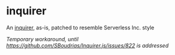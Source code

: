 # inquirer

An [inquirer](https://www.npmjs.com/package/inquirer), as-is, patched to resemble Serverless Inc. style

_Temporary workaround, until https://github.com/SBoudrias/Inquirer.js/issues/822 is addressed_
